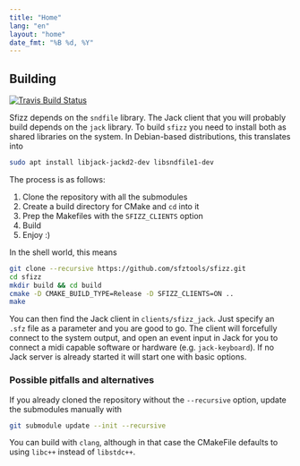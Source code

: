 ```yaml
---
title: "Home"
lang: "en"
layout: "home"
date_fmt: "%B %d, %Y"
---
```


## Building

[![Travis Build Status](https://img.shields.io/travis/com/sfztools/sfizz.svg?label=Linux&style=popout&logo=travis)](https://travis-ci.com/sfztools/sfizz)

Sfizz depends on the `sndfile` library.
The Jack client that you will probably build depends on the `jack` library.
To build `sfizz` you need to install both as shared libraries on the system.
In Debian-based distributions, this translates into
```sh
sudo apt install libjack-jackd2-dev libsndfile1-dev
```

The process is as follows:
1. Clone the repository with all the submodules
2. Create a build directory for CMake and `cd` into it
3. Prep the Makefiles with the `SFIZZ_CLIENTS` option
4. Build
5. Enjoy :)

In the shell world, this means
```sh
git clone --recursive https://github.com/sfztools/sfizz.git
cd sfizz
mkdir build && cd build
cmake -D CMAKE_BUILD_TYPE=Release -D SFIZZ_CLIENTS=ON ..
make
```
You can then find the Jack client in `clients/sfizz_jack`.
Just specify an `.sfz` file as a parameter and you are good to go.
The client will forcefully connect to the system output, and open an event input in Jack for you to connect a midi capable software or hardware (e.g. `jack-keyboard`).
If no Jack server is already started it will start one with basic options.

### Possible pitfalls and alternatives

If you already cloned the repository without the `--recursive` option, update the submodules manually with
```sh
git submodule update --init --recursive
```

You can build with `clang`, although in that case the CMakeFile defaults to using `libc++` instead of `libstdc++`.

<!--
## Latest News

{% include post.html %}
-->
